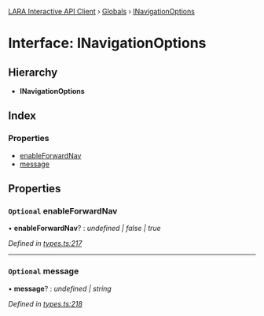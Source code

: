[LARA Interactive API Client](../README.md) › [Globals](../globals.md) › [INavigationOptions](inavigationoptions.md)

# Interface: INavigationOptions

## Hierarchy

* **INavigationOptions**

## Index

### Properties

* [enableForwardNav](inavigationoptions.md#optional-enableforwardnav)
* [message](inavigationoptions.md#optional-message)

## Properties

### `Optional` enableForwardNav

• **enableForwardNav**? : *undefined | false | true*

*Defined in [types.ts:217](../../../lara-typescript/src/interactive-api-client/types.ts#L217)*

___

### `Optional` message

• **message**? : *undefined | string*

*Defined in [types.ts:218](../../../lara-typescript/src/interactive-api-client/types.ts#L218)*
